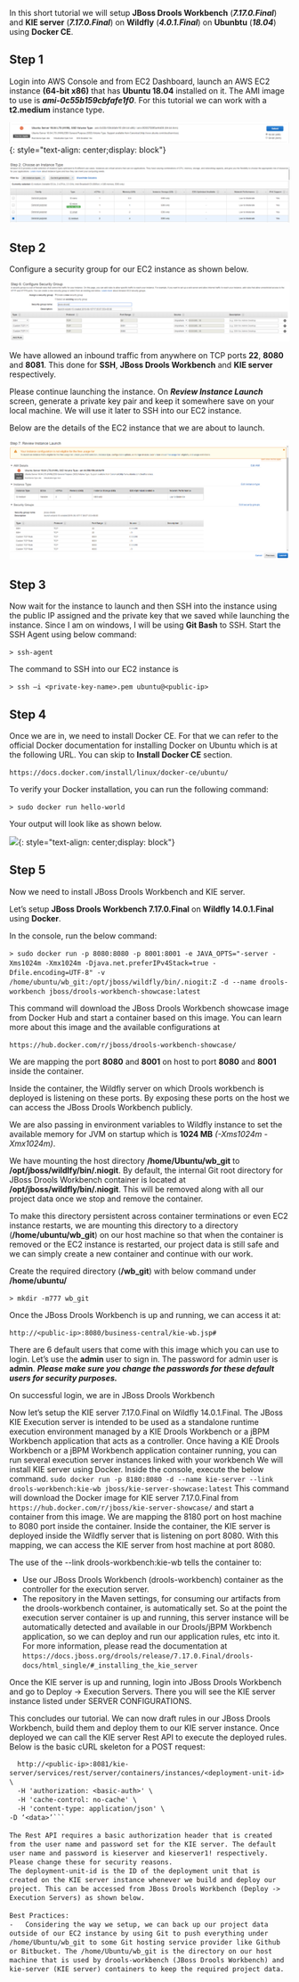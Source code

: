 In this short tutorial we will setup **JBoss Drools Workbench** (**_7.17.0.Final_**) and **KIE server** (**_7.17.0.Final_**) on **Wildfly** (**_4.0.1.Final_**) on **Ubunbtu** (**_18.04_**) using **Docker CE**.

## Step 1

Login into AWS Console and from EC2 Dashboard, launch an AWS EC2 instance **(64-bit x86)** that has **Ubuntu 18.04** installed on it. The AMI image to use is **_ami-0c55b159cbfafe1f0_**. For this tutorial we can work with a **t2.medium** instance type.

![](1.png){: style="text-align: center;display: block"}

![](2.png)

## Step 2

Configure a security group for our EC2 instance as shown below. 

![](3.png)

We have allowed an inbound traffic from anywhere on TCP ports **22**, **8080** and **8081**. This done for **SSH**, **JBoss Drools Workbench** and **KIE server** respectively.

Please continue launching the instance. On **_Review Instance Launch_** screen, generate a private key pair and keep it somewhere save on your local machine. We will use it later to SSH into our EC2 instance.

Below are the details of the EC2 instance that we are about to launch.

![](4.png)

## Step 3

Now wait for the instance to launch and then SSH into the instance using the public IP assigned and the private key that we saved while launching the instance. Since I am on windows, I will be using **Git Bash** to SSH. Start the SSH Agent using below command:

``` > ssh-agent ```


The command to SSH into our EC2 instance is

``` > ssh –i <private-key-name>.pem ubuntu@<public-ip> ```

## Step 4

Once we are in, we need to install Docker CE. For that we can refer to the official Docker documentation for installing Docker on Ubuntu which is at the following URL. You can skip to **Install Docker CE** section.

```https://docs.docker.com/install/linux/docker-ce/ubuntu/```

To verify your Docker installation, you can run the following command:

``` > sudo docker run hello-world ```


Your output will look like as shown below.

![](5.png){: style="text-align: center;display: block"}

## Step 5

Now we need to install JBoss Drools Workbench and KIE server.

Let’s setup **JBoss Drools Workbench 7.17.0.Final** on **Wildfly 14.0.1.Final** using **Docker**.

In the console, run the below command:

``` > sudo docker run -p 8080:8080 -p 8001:8001 -e JAVA_OPTS="-server -Xms1024m -Xmx1024m -Djava.net.preferIPv4Stack=true -Dfile.encoding=UTF-8" -v /home/ubuntu/wb_git:/opt/jboss/wildfly/bin/.niogit:Z -d --name drools-workbench jboss/drools-workbench-showcase:latest ```

This command will download the JBoss Drools Workbench showcase image from Docker Hub and start a container based on this image. You can learn more about this image and the available configurations at

```https://hub.docker.com/r/jboss/drools-workbench-showcase/```

We are mapping the port **8080** and **8001** on host to port **8080** and **8001** inside the container. 

Inside the container, the Wildfly server on which Drools workbench is deployed is listening on these ports. By exposing these ports on the host we can access the JBoss Drools Workbench publicly.

We are also passing in environment variables to Wildfly instance to set the available memory for JVM on startup which is **1024 MB** _(-Xms1024m -Xmx1024m)_.

We have mounting the host directory **/home/Ubuntu/wb_git** to **/opt/jboss/wildlfy/bin/.niogit**. By default, the internal Git root directory for JBoss Drools Workbench container is located at **/opt/jboss/wildfly/bin/.niogit**. This will be removed along with all our project data once we stop and remove the container. 

To make this directory persistent across container terminations or even EC2 instance restarts, we are mounting this directory to a directory (**/home/ubuntu/wb_git**) on our host machine so that when the container is removed or the EC2 instance is restarted, our project data is still safe and we can simply create a new container and continue with our work.

Create the required directory (**/wb_git**) with below command under **/home/ubuntu/**

```> mkdir -m777 wb_git ```

Once the JBoss Drools Workbench is up and running, we can access it at:

``` http://<public-ip>:8080/business-central/kie-wb.jsp# ```

There are 6 default users that come with this image which you can use to login. Let’s use the **admin** user to sign in. The password for admin user is **admin**. **_Please make sure you change the passwords for these default users for security purposes._**

On successful login, we are in JBoss Drools Workbench

Now let’s setup the KIE server 7.17.0.Final on Wildfly 14.0.1.Final.
The JBoss KIE Execution server is intended to be used as a standalone runtime execution environment managed by a KIE Drools Workbench or a jBPM Workbench application that acts as a controller.
Once having a KIE Drools Workbench or a jBPM Workbench application container running, you can run several execution server instances linked with your workbench
We will install KIE server using Docker. Inside the console, execute the below command.
```sudo docker run -p 8180:8080 -d --name kie-server --link drools-workbench:kie-wb jboss/kie-server-showcase:latest```
This command will download the Docker image for KIE server 7.17.0.Final from ```https://hub.docker.com/r/jboss/kie-server-showcase/``` and start a container from this image.
We are mapping the 8180 port on host machine to 8080 port inside the container. Inside the container, the KIE server is deployed inside the Wildfly server that is listening on port 8080. With this mapping, we can access the KIE server from host machine at port 8080.

The use of the --link drools-workbench:kie-wb tells the container to:
-	Use our JBoss Drools Workbench (drools-workbench) container as the controller for the execution server.
-	The repository in the Maven settings, for consuming our artifacts from the drools-workbench container, is automatically set.
So at the point the execution server container is up and running, this server instance will be automatically detected and available in our Drools/jBPM Workbench application, so we can deploy and run our application rules, etc into it.
For more information, please read the documentation at ```https://docs.jboss.org/drools/release/7.17.0.Final/drools-docs/html_single/#_installing_the_kie_server```

Once the KIE server is up and running, login into JBoss Drools Workbench and go to Deploy -> Execution Servers. There you will see the KIE server instance listed under SERVER CONFIGURATIONS.

This concludes our tutorial. We can now draft rules in our JBoss Drools Workbench, build them and deploy them to our KIE server instance. Once deployed we can call the KIE server Rest API to execute the deployed rules. Below is the basic cURL skeleton for a POST request:

```curl -X POST \
  http://<public-ip>:8081/kie-server/services/rest/server/containers/instances/<deployment-unit-id> \
  -H 'authorization: <basic-auth>' \
  -H 'cache-control: no-cache' \
  -H 'content-type: application/json' \
-D ‘<data>’```
  
The Rest API requires a basic authorization header that is created from the user name and password set for the KIE server. The default user name and password is kieserver and kieserver1! respectively. Please change these for security reasons.
The deployment-unit-id is the ID of the deployment unit that is created on the KIE server instance whenever we build and deploy our project. This can be accessed from JBoss Drools Workbench (Deploy -> Execution Servers) as shown below.

Best Practices:
-	Considering the way we setup, we can back up our project data outside of our EC2 instance by using Git to push everything under /home/Ubuntu/wb_git to some Git hosting service provider like Github or Bitbucket. The /home/Ubuntu/wb_git is the directory on our host machine that is used by drools-workbench (JBoss Drools Workbench) and kie-server (KIE server) containers to keep the required project data.
